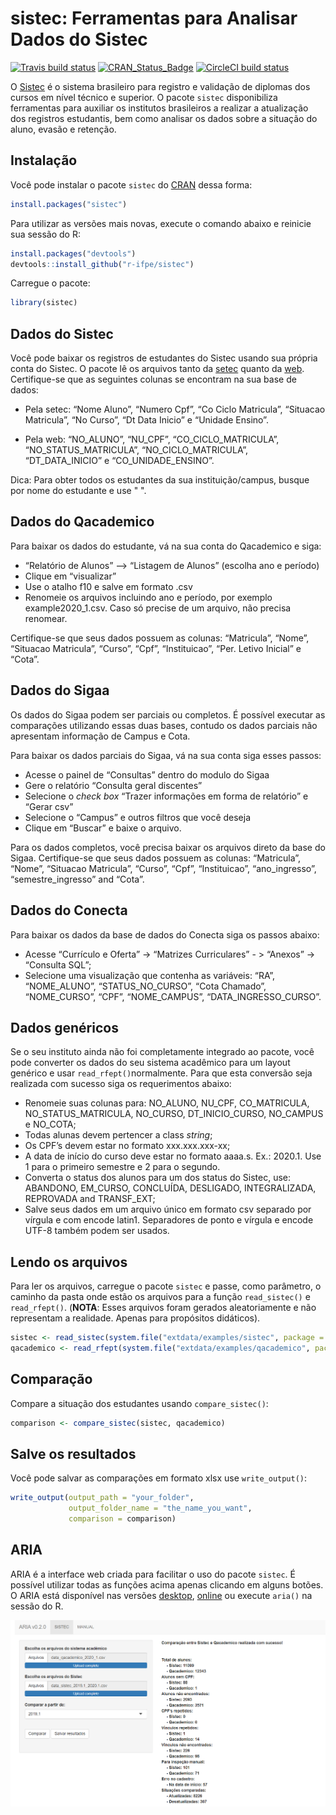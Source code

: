 sistec: Ferramentas para Analisar Dados do Sistec
================

[![Travis build
status](https://travis-ci.org/r-ifpe/sistec.svg?branch=master)](https://travis-ci.org/r-ifpe/sistec)
[![CRAN\_Status\_Badge](https://www.r-pkg.org/badges/version/sistec)](https://cran.r-project.org/package=sistec)
[![CircleCI build
status](https://circleci.com/gh/r-ifpe/sistec.svg?style=svg)](https://circleci.com/gh/r-ifpe/sistec)

O [Sistec](https://sistec.mec.gov.br/) é o sistema brasileiro para
registro e validação de diplomas dos cursos em nível técnico e superior.
O pacote `sistec` disponibiliza ferramentas para auxiliar os institutos
brasileiros a realizar a atualização dos registros estudantis, bem como
analisar os dados sobre a situação do aluno, evasão e retenção.

## Instalação

Você pode instalar o pacote `sistec` do
[CRAN](https://CRAN.r-project.org) dessa forma:

``` r
install.packages("sistec")
```

Para utilizar as versões mais novas, execute o comando abaixo e reinicie
sua sessão do R:

``` r
install.packages("devtools")
devtools::install_github("r-ifpe/sistec")
```

Carregue o pacote:

``` r
library(sistec)
```

## Dados do Sistec

Você pode baixar os registros de estudantes do Sistec usando sua própria
conta do Sistec. O pacote lê os arquivos tanto da
[setec](http://portal.mec.gov.br/setec-secretaria-de-educacao-profissional-e-tecnologica)
quanto da [web](https://sistec.mec.gov.br/). Certifique-se que as
seguintes colunas se encontram na sua base de dados:

  - Pela setec: “Nome Aluno”, “Numero Cpf”, “Co Ciclo Matricula”,
    “Situacao Matricula”, “No Curso”, “Dt Data Inicio” e “Unidade
    Ensino”.

  - Pela web: “NO\_ALUNO”, “NU\_CPF”, “CO\_CICLO\_MATRICULA”,
    “NO\_STATUS\_MATRICULA”, “NO\_CICLO\_MATRICULA”,
    “DT\_DATA\_INICIO” e “CO\_UNIDADE\_ENSINO”.

Dica: Para obter todos os estudantes da sua instituição/campus, busque
por nome do estudante e use " ".

## Dados do Qacademico

Para baixar os dados do estudante, vá na sua conta do Qacademico e siga:

  - “Relatório de Alunos” –\> “Listagem de Alunos” (escolha ano e
    período)
  - Clique em “visualizar”
  - Use o atalho f10 e salve em formato .csv
  - Renomeie os arquivos incluindo ano e período, por exemplo
    example2020\_1.csv. Caso só precise de um arquivo, não precisa
    renomear.

Certifique-se que seus dados possuem as colunas: “Matricula”, “Nome”,
“Situacao Matricula”, “Curso”, “Cpf”, “Instituicao”, “Per. Letivo
Inicial” e “Cota”.

## Dados do Sigaa

Os dados do Sigaa podem ser parciais ou completos. É possível executar
as comparações utilizando essas duas bases, contudo os dados parciais
não apresentam informação de Campus e Cota.

Para baixar os dados parciais do Sigaa, vá na sua conta siga esses
passos:

  - Acesse o painel de “Consultas” dentro do modulo do Sigaa
  - Gere o relatório “Consulta geral discentes”
  - Selecione o *check box* “Trazer informações em forma de relatório” e
    “Gerar csv”
  - Selecione o “Campus” e outros filtros que você deseja
  - Clique em “Buscar” e baixe o arquivo.

Para os dados completos, você precisa baixar os arquivos direto da base
do Sigaa. Certifique-se que seus dados possuem as colunas: “Matricula”,
“Nome”, “Situacao Matricula”, “Curso”, “Cpf”, “Instituicao”,
“ano\_ingresso”, “semestre\_ingresso” and “Cota”.

## Dados do Conecta

Para baixar os dados da base de dados do Conecta siga os passos abaixo:

  - Acesse “Currículo e Oferta” -\> “Matrizes Curriculares” - \>
    “Anexos” -\> “Consulta SQL”;
  - Selecione uma visualização que contenha as variáveis: “RA”,
    “NOME\_ALUNO”, “STATUS\_NO\_CURSO”, “Cota Chamado”, “NOME\_CURSO”,
    “CPF”, “NOME\_CAMPUS”, “DATA\_INGRESSO\_CURSO”.

## Dados genéricos

Se o seu instituto ainda não foi completamente integrado ao pacote, você
pode converter os dados do seu sistema acadêmico para um layout genérico
e usar `read_rfept()`normalmente. Para que esta conversão seja realizada
com sucesso siga os requerimentos abaixo:

  - Renomeie suas colunas para: NO\_ALUNO, NU\_CPF, CO\_MATRICULA,
    NO\_STATUS\_MATRICULA, NO\_CURSO, DT\_INICIO\_CURSO, NO\_CAMPUS e
    NO\_COTA;
  - Todas alunas devem pertencer a class *string*;
  - Os CPF’s devem estar no formato xxx.xxx.xxx-xx;
  - A data de início do curso deve estar no formato aaaa.s. Ex.: 2020.1.
    Use 1 para o primeiro semestre e 2 para o segundo.
  - Converta o status dos alunos para um dos status do Sistec, use:
    ABANDONO, EM\_CURSO, CONCLUÍDA, DESLIGADO, INTEGRALIZADA, REPROVADA
    and TRANSF\_EXT;
  - Salve seus dados em um arquivo único em formato csv separado por
    vírgula e com encode latin1. Separadores de ponto e vírgula e
    encode UTF-8 também podem ser usados.

## Lendo os arquivos

Para ler os arquivos, carregue o pacote `sistec` e passe, como
parâmetro, o caminho da pasta onde estão os arquivos para a função
`read_sistec()` e `read_rfept()`. (**NOTA**: Esses arquivos foram
gerados aleatoriamente e não representam a realidade. Apenas para
propósitos didáticos).

``` r
sistec <- read_sistec(system.file("extdata/examples/sistec", package = "sistec"))
qacademico <- read_rfept(system.file("extdata/examples/qacademico", package = "sistec"))
```

## Comparação

Compare a situação dos estudantes usando `compare_sistec()`:

``` r
comparison <- compare_sistec(sistec, qacademico)
```

## Salve os resultados

Você pode salvar as comparações em formato xlsx use `write_output()`:

``` r
write_output(output_path = "your_folder",
             output_folder_name = "the_name_you_want",
             comparison = comparison)
```

## ARIA

ARIA é a interface web criada para facilitar o uso do pacote `sistec`. É
possível utilizar todas as funções acima apenas clicando em alguns
botões. O ARIA está disponível nas versões
[desktop](https://www.dropbox.com/sh/2bv2h49i8qfbzs9/AAA7MBfaZepyLMc5saDAEEo1a?dl=0),
[online](https://aria.ifpe.edu.br) ou execute `aria()` na sessão do R.

<img src="tools/readme/aria_0.2.0.png" class="screenshot" width=800 />
